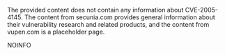 The provided content does not contain any information about CVE-2005-4145. The content from secunia.com provides general information about their vulnerability research and related products, and the content from vupen.com is a placeholder page.

NOINFO